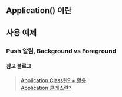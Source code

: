 ## Application() 이란
## 사용 예제
### Push 알림, Background vs Foreground


#### 참고 블로그
> [Application Class란? + 활용](https://uroa.tistory.com/43)</br>
> [Application 클래스란?](https://onlyfor-me-blog.tistory.com/374)
